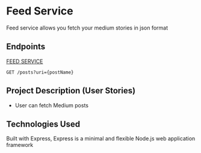 # Feed Service

Feed service allows you fetch your medium stories in json format

## Endpoints
[FEED SERVICE](https://mediumfeed-service.herokuapp.com/)

```
GET /posts?uri={postName}
```

## Project Description (User Stories)

- User can fetch Medium posts


## Technologies Used

Built with Express, Express is a minimal and flexible Node.js web application framework



